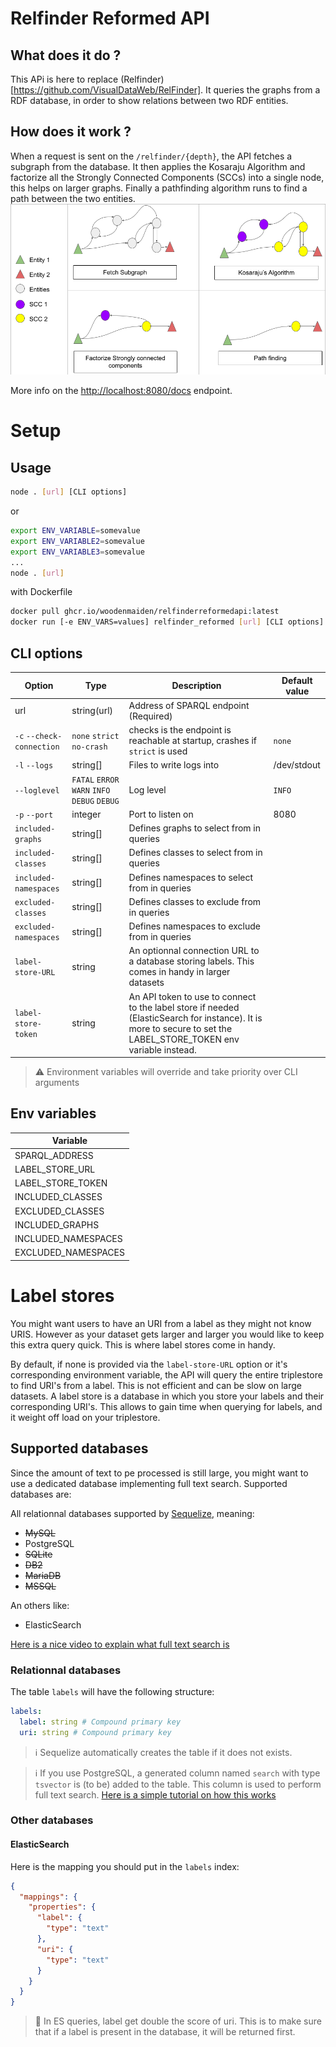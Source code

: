 # Relfinder Reformed API 

## What does it do ?
This APi is here to replace (Relfinder)[https://github.com/VisualDataWeb/RelFinder].
It queries the graphs from a RDF database, in order to show relations between two RDF entities.

## How does it work ?
When a request is sent on the ``/relfinder/{depth}``, the API fetches a subgraph from the database. It then applies the Kosaraju Algorithm and factorize all the Strongly Connected Components (SCCs) into a single node, this helps on larger graphs. Finally a pathfinding algorithm runs to find a path between the two entities.
![steps of RFR](/img/schema_rfr_api.png)

More info on the [http://localhost:8080/docs](http://localhost:8080/docs) endpoint.

# Setup

## Usage

```sh
node . [url] [CLI options]
```
or 
```sh
export ENV_VARIABLE=somevalue
export ENV_VARIABLE2=somevalue
export ENV_VARIABLE3=somevalue
...
node . [url]
```

with Dockerfile
```sh
docker pull ghcr.io/woodenmaiden/relfinderreformedapi:latest
docker run [-e ENV_VARS=values] relfinder_reformed [url] [CLI options]
```

## CLI options
|Option|Type|Description|Default value|
|-|-|-|-|
|url|string(url)|Address of SPARQL endpoint (Required)||
|`-c` `--check-connection`|`none` `strict` `no-crash`|checks is the endpoint is reachable at startup, crashes if `strict` is used|`none`|
|`-l` `--logs`|string[]|Files to write logs into|/dev/stdout|
|`--loglevel`|`FATAL` `ERROR` `WARN` `INFO` `DEBUG` `DEBUG`|Log level|`INFO`|
|`-p` `--port`|integer|Port to listen on|8080|
|`included-graphs`|string[]|Defines graphs to select from in queries||
|`included-classes`|string[]|Defines classes to select from in queries||
|`included-namespaces`|string[]|Defines namespaces to select from in queries||
|`excluded-classes`|string[]|Defines classes to exclude from in queries||
|`excluded-namespaces`|string[]|Defines namespaces to exclude from in queries||
|`label-store-URL`|string|An optionnal connection URL to a database storing labels. This comes in handy in larger datasets||
|`label-store-token`|string|An API token to use to connect to the label store if needed (ElasticSearch for instance). It is more to secure to set the LABEL_STORE_TOKEN env variable instead.||

> ⚠️ Environment variables will override and take priority over CLI arguments
## Env variables
|Variable|
|-|
|SPARQL_ADDRESS|
|LABEL_STORE_URL|
|LABEL_STORE_TOKEN|
|INCLUDED_CLASSES|
|EXCLUDED_CLASSES|
|INCLUDED_GRAPHS|
|INCLUDED_NAMESPACES|
|EXCLUDED_NAMESPACES|

# Label stores

You might want users to have an URI from a label as they might not know URIS. However as your dataset gets larger and larger you would like to keep this extra query quick. This is where label stores come in handy.

By default, if none is provided via the ``label-store-URL`` option or it's corresponding environment variable, the API will query the entire triplestore to find URI's from a label. This is not efficient and can be slow on large datasets.
A label store is a database in which you store your labels and their corresponding URI's. This allows to gain time when querying for labels, and it weight off load on your triplestore. 

## Supported databases

Since the amount of text to pe processed is still large, you might want to use a dedicated database implementing full text search.
Supported databases are:

All relationnal databases supported by [Sequelize](https://sequelize.org/), meaning: 
- ~~MySQL~~
- PostgreSQL
- ~~SQLite~~
- ~~DB2~~
- ~~MariaDB~~
- ~~MSSQL~~

An others like:
- ElasticSearch

[Here is a nice video to explain what full text search is](https://youtu.be/ajNfOPeWiAY)

### Relationnal databases

The table `labels` will have the following structure:

```yaml
labels:
  label: string # Compound primary key
  uri: string # Compound primary key
```

> ℹ️ Sequelize automatically creates the table if it does not exists.

> ℹ️ If you use PostgreSQL, a generated column named `search` with type `tsvector` is (to be) added to the table. This column is used to perform full text search. [Here is a simple tutorial on how this works](https://bigmachine.io/2022/06/12/creating-a-full-text-search-engine-in-postgresql-2022/)

### Other databases

#### ElasticSearch

Here is the mapping you should put in the `labels` index:

```json
{
  "mappings": {
    "properties": {
      "label": {
        "type": "text"
      },
      "uri": {
        "type": "text"
      }
    }
  }
}
```
> 📓 In ES queries, label get double the score of uri. This is to make sure that if a label is present in the database, it will be returned first.